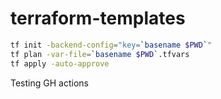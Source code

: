 # terraform-templates

```bash
tf init -backend-config="key=`basename $PWD`"
tf plan -var-file=`basename $PWD`.tfvars
tf apply -auto-approve
```

Testing GH actions